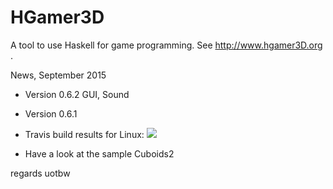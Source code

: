 HGamer3D
========

A tool to use Haskell for game programming. See http://www.hgamer3D.org .

News, September 2015
 - Version 0.6.2
 GUI, Sound
 
 - Version 0.6.1
 - Travis build results for Linux: <img src="https://travis-ci.org/urs-of-the-backwoods/HGamer3D.svg?branch=master">
 -  Have a look at the sample Cuboids2
 
regards
uotbw

